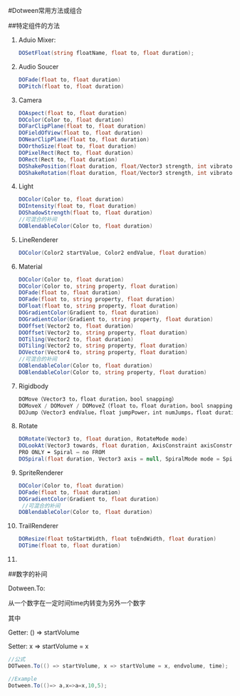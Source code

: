 #Dotween常用方法或组合



##特定组件的方法

1. Aduio Mixer:

   ```c#
   DOSetFloat(string floatName, float to, float duration);
   ```

2. Audio Soucer

   ```c#
   DOFade(float to, float duration)
   DOPitch(float to, float duration)
   ```

3. Camera

   ```c#
   DOAspect(float to, float duration)
   DOColor(Color to, float duration)
   DOFarClipPlane(float to, float duration)
   DOFieldOfView(float to, float duration)
   DONearClipPlane(float to, float duration)
   DOOrthoSize(float to, float duration)
   DOPixelRect(Rect to, float duration)
   DORect(Rect to, float duration)
   DOShakePosition(float duration, float/Vector3 strength, int vibrato, bool fadeOut)
   DOShakeRotation(float duration, float/Vector3 strength, int vibrato, float randomness bool fadeOut)
   ```

4. Light

   ```c#
   DOColor(Color to, float duration)
   DOIntensity(float to, float duration)
   DOShadowStrength(float to, float duration)
   //可混合的补间
   DOBlendableColor(Color to, float duration)
   ```

5. LineRenderer

   ```c#
   DOColor(Color2 startValue, Color2 endValue, float duration)
   ```

6. Material

   ```c#
   DOColor(Color to, float duration)
   DOColor(Color to, string property, float duration)
   DOFade(float to, float duration)
   DOFade(float to, string property, float duration)
   DOFloat(float to, string property, float duration)
   DOGradientColor(Gradient to, float duration)
   DOGradientColor(Gradient to, string property, float duration)
   DOOffset(Vector2 to, float duration)
   DOOffset(Vector2 to, string property, float duration)
   DOTiling(Vector2 to, float duration)
   DOTiling(Vector2 to, string property, float duration)
   DOVector(Vector4 to, string property, float duration)
   //可混合的补间
   DOBlendableColor(Color to, float duration)
   DOBlendableColor(Color to, string property, float duration)
   ```

7. Rigidbody

   ```c#
   DOMove（Vector3 to，float duration，bool snapping）
   DOMoveX / DOMoveY / DOMoveZ（float to，float duration，bool snapping）
   DOJump（Vector3 endValue，float jumpPower，int numJumps，float duration，bool snapping）
   ```

8. Rotate

   ```c#
   DORotate(Vector3 to, float duration, RotateMode mode)
   DOLookAt(Vector3 towards, float duration, AxisConstraint axisConstraint = AxisConstraint.None, Vector3 up = Vector3.up)
   PRO ONLY ➨ Spiral – no FROM
   DOSpiral(float duration, Vector3 axis = null, SpiralMode mode = SpiralMode.Expand, float speed = 1, float frequency = 10, float depth = 0, bool snapping = false)
   ```

9. SpriteRenderer

   ```c#
   DOColor(Color to, float duration)
   DOFade(float to, float duration)
   DOGradientColor(Gradient to, float duration)
    //可混合的补间
   DOBlendableColor(Color to, float duration)
   ```

10. TrailRenderer

    ```c#
    DOResize(float toStartWidth, float toEndWidth, float duration)
    DOTime(float to, float duration)
    ```

11.  

##数字的补间

Dotween.To:

从一个数字在一定时间time内转变为另外一个数字

其中

Getter:	() => startVolume

Setter:	x => startVolume = x

```c#
//公式
DOTween.To(() => startVolume, x => startVolume = x, endvolume, time);

//Example
Dotween.To(()=> a,x=>a=x,10,5);

```